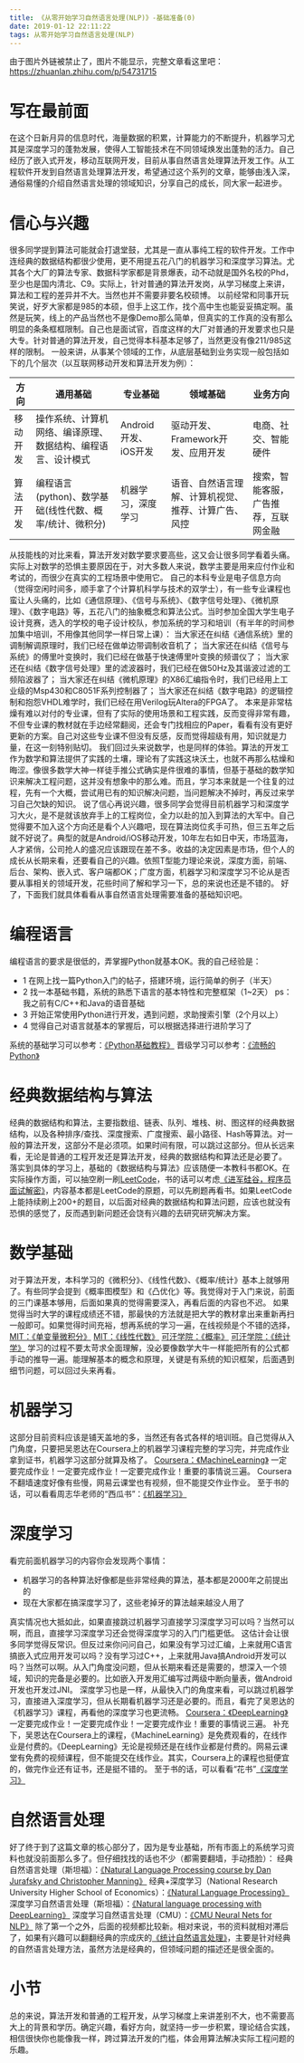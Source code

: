 ```yaml
---
title: 《从零开始学习自然语言处理(NLP)》-基础准备(0)
date: 2019-01-12 22:11:22
tags: 从零开始学习自然语言处理(NLP)
---
```

由于图片外链被禁止了，图片不能显示，完整文章看这里吧：<https://zhuanlan.zhihu.com/p/54731715>

# 写在最前面
在这个日新月异的信息时代，海量数据的积累，计算能力的不断提升，机器学习尤其是深度学习的蓬勃发展，使得人工智能技术在不同领域焕发出蓬勃的活力。自己经历了嵌入式开发，移动互联网开发，目前从事自然语言处理算法开发工作。从工程软件开发到自然语言处理算法开发，希望通过这个系列的文章，能够由浅入深，通俗易懂的介绍自然语言处理的领域知识，分享自己的成长，同大家一起进步。
# 信心与兴趣
很多同学提到算法可能就会打退堂鼓，尤其是一直从事纯工程的软件开发。工作中连经典的数据结构都很少使用，更不用提五花八门的机器学习和深度学习算法。尤其各个大厂的算法专家、数据科学家都是背景爆表，动不动就是国外名校的Phd，至少也是国内清北、C9。实际上，针对普通的算法开发岗，从学习梯度上来讲，算法和工程的差异并不大。当然也并不需要非要名校硕博。
以前经常和同事开玩笑说，好歹大家都是985的本硕，但手上这工作，找个高中生也能妥妥搞定啊。虽然是玩笑，线上的产品当然也不是像Demo那么简单，但真实的工作真的没有那么明显的条条框框限制。自己也是面试官，百度这样的大厂对普通的开发要求也只是大专。针对普通的算法开发，自己觉得本科基本足够了，当然更没有像211/985这样的限制。
一般来讲，从事某个领域的工作，从底层基础到业务实现一般包括如下的几个层次（以互联网移动开发和算法开发为例）：

|方向|通用基础|专业基础|领域基础|业务方向|
|------|------|------|------|------|
|移动开发|操作系统、计算机网络、编译原理、数据结构、编程语言、设计模式|Android开发、iOS开发|驱动开发、Framework开发、应用开发|电商、社交、智能硬件|
|算法开发|编程语言(python)、数学基础(线性代数、概率/统计、微积分)|机器学习，深度学习|语音、自然语言理解、计算机视觉、推荐、计算广告、风控|搜索，智能客服，广告推荐，互联网金融|

从技能栈的对比来看，算法开发对数学要求要高些，这又会让很多同学看着头痛。实际上对数学的恐惧主要原因在于，对大多数人来说，数学主要是用来应付作业和考试的，而很少在真实的工程场景中使用它。
自己的本科专业是电子信息方向（觉得空闲时间多，顺手拿了个计算机科学与技术的双学士），有一些专业课程也蛮让人头痛的，比如《通信原理》、《信号与系统》、《数字信号处理》、《微机原理》、《数字电路》等，五花八门的抽象概念和算法公式。当时参加全国大学生电子设计竞赛，选入的学校的电子设计校队，参加系统的学习和培训（有半年的时间参加集中培训，不用像其他同学一样日常上课）：
当大家还在纠结《通信系统》里的调制解调原理时，我们已经在做单边带调制收音机了；
当大家还在纠结《信号与系统》的傅里叶变换时，我们已经在做基于快速傅里叶变换的频谱仪了；
当大家还在纠结《数字信号处理》里的滤波器时，我们已经在做50Hz及其谐波过滤的工频陷波器了；
当大家还在纠结《微机原理》的X86汇编指令时，我们已经用上工业级的Msp430和C8051F系列控制器了；
当大家还在纠结《数字电路》的逻辑控制和抱怨VHDL难学时，我们已经在用Verilog玩Altera的FPGA了。
本来是非常枯燥有难以对付的专业课，但有了实际的使用场景和工程实践，反而变得非常有趣，不但专业课的教材就在手边经常翻阅，还会专门找相应的Paper，看看有没有更好更新的方案。自己对这些专业课不但没有反感，反而觉得超级有用，知识就是力量，在这一刻特别贴切。
我们回过头来说数学，也是同样的体验。算法的开发工作为数学和算法提供了实践的土壤，理论有了实践这块沃土，也就不再那么枯燥和晦涩。像很多数学大神一样徒手推公式确实是件很难的事情，但基于基础的数学知识来解决工程问题，这并没有想象中的那么难。而且，学习本来就是一个往复的过程，先有一个大概，尝试用已有的知识解决问题，当问题解决不掉时，再反过来学习自己欠缺的知识。
说了信心再说兴趣，很多同学会觉得目前机器学习和深度学习大火，是不是就该放弃手上的工程岗位，全力以赴的加入到算法的大军中。自己觉得要不加入这个方向还是看个人兴趣吧，现在算法岗位炙手可热，但三五年之后就不好说了。典型的就是Android/iOS移动开发，10年左右如日中天，市场蓝海，人才紧俏，公司抢人的盛况应该跟现在差不多。收益的决定因素是市场，但个人的成长从长期来看，还要看自己的兴趣。依照T型能力理论来说，深度方面，前端、后台、架构、嵌入式、客户端都OK；广度方面，机器学习和深度学习不论从是否要从事相关的领域开发，花些时间了解和学习一下，总的来说也还是不错的。
好了，下面我们就具体看看从事自然语言处理需要准备的基础知识吧。
# 编程语言
编程语言的要求是很低的，弄掌握Python就基本OK。我的自己经验是：
* 1 在网上找一篇Python入门的帖子，搭建环境，运行简单的例子（半天）
* 2 找一本基础书籍，系统的熟悉下语言的基本特性和完整框架（1~2天）
ps：我之前有C/C++和Java的语音基础
* 3 开始正常使用Python进行开发，遇到问题，求助搜索引擎（2个月以上）
* 4 觉得自己对语言就基本的掌握后，可以根据选择进行进阶学习了

系统的基础学习可以参考：[《Python基础教程》](https://item.jd.com/12279949.html)
晋级学习可以参考：[《流畅的Python》](https://item.jd.com/12186192.html)
# 经典数据结构与算法
经典的数据结构和算法，主要指数组、链表、队列、堆栈、树、图这样的经典数据结构，以及各种排序/查找、深度搜索、广度搜索、最小路径、Hash等算法。对一般的算法开发，这部分不是必须项。如果时间有限，可以跳过这部分。但从长远来看，无论是普通的工程开发还是算法开发，经典的数据结构和算法还是必要了。
落实到具体的学习上，基础的《数据结构与算法》应该随便一本教科书都OK。在实际操作方面，可以抽空刷一刷[LeetCode](https://leetcode.com/)，书的话可以考虑[《进军硅谷，程序员面试解密》](https://item.jd.com/39977813000.html)，内容基本都是LeetCode的原题，可以先刷题再看书。如果LeetCode上能持续刷上200+的题目，以后面对经典的数据结构和算法问题，应该也就没有恐惧的感觉了，反而遇到新问题还会饶有兴趣的去研究研究解决方案。
# 数学基础
对于算法开发，本科学习的《微积分》、《线性代数》、《概率/统计》基本上就够用了。有些同学会提到《概率图模型》和《凸优化》等。我觉得对于入门来说，前面的三门课基本够用，后面如果真的觉得需要深入，再看后面的内容也不迟。
如果觉得当时大学的课程成绩还不错，那最快的方法就是把大学的教材拿出来重新再扫一般即可。如果觉得时间充裕，想再系统的学习一遍，在线视频是个不错的选择，
[MIT：《单变量微积分》](http://open.163.com/special/sp/singlevariablecalculus.html)
[MIT：《线性代数》](http://open.163.com/special/opencourse/daishu.html)
[可汗学院：《概率》](http://open.163.com/special/Khan/probability.html)
[可汗学院：《统计学》](http://open.163.com/special/Khan/khstatistics.html)
学习的过程不要太苛求全面理解，没必要像数学大牛一样能把所有的公式都手动的推导一遍。能理解基本的概念和原理，关键是有系统的知识框架，后面遇到细节问题，可以回过头来再看。
# 机器学习
这部分目前资料应该是铺天盖地的多，当然还有各式各样的培训班。自己觉得从入门角度，只要把吴恩达在Coursera上的机器学习课程完整的学习完，并完成作业拿到证书，机器学习这部分就算及格了。
[Coursera：《MachineLearning》](https://www.coursera.org/learn/machine-learning)
一定要完成作业！一定要完成作业！一定要完成作业！重要的事情说三遍。
Coursera不翻墙速度好像有些慢，网易云课堂也有视频，但不能提交作业作业。
至于书的话，可以看看周志华老师的“西瓜书”：[《机器学习》](https://item.jd.com/11867803.html)
# 深度学习
看完前面机器学习的内容你会发现两个事情：
* 机器学习的各种算法好像都是些非常经典的算法，基本都是2000年之前提出的
* 现在大家都在搞深度学习了，这些老掉牙的算法越来越没人用了

真实情况也大抵如此，如果直接跳过机器学习直接学习深度学习可以吗？当然可以啊，而且，直接学习深度学习还会觉得深度学习的入门门槛更低。
这估计会让很多同学觉得反常识。但反过来你问问自己，如果没有学习过汇编，上来就用C语言搞嵌入式应用开发可以吗？没有学习过C++，上来就用Java搞Android开发可以吗？当然可以啊。从入门角度没问题，但从长期来看还是需要的，想深入一个领域，知识的完备是必要的。比如嵌入开发用汇编写过两级中断向量表，做Android开发也开发过JNI。
深度学习也是一样，从最快入门的角度来看，可以跳过机器学习，直接进入深度学习，但从长期看机器学习还是必要的。而且，看完了吴恩达的《机器学习》课程，再看他的深度学习也更流畅。
[Coursera：《DeepLearning》](https://mooc.study.163.com/smartSpec/detail/1001319001.htm)
一定要完成作业！一定要完成作业！一定要完成作业！重要的事情说三遍。
补充下，吴恩达在Coursera上的课程，《MachineLearning》是免费观看的，在线作业是付费的。《DeepLearning》无论是视频还是在线作业都是付费的。网易云课堂有免费的视频课程，但不能提交在线作业。其实，Coursera上的课程也挺便宜的，做完作业还有证书，还是挺不错的。
至于书的话，可以看看“花书”[《深度学习》](https://item.jd.com/12128543.html)
# 自然语言处理
好了终于到了这篇文章的核心部分了，因为是专业基础，所有市面上的系统学习资料也就没前面那么多了。但仔细找找的话也不少（都需要翻墙，手动捂脸）：
经典自然语言处理（斯坦福）：[《Natural Language Processing course by Dan Jurafsky and Christopher Manning》](https://www.youtube.com/playlist?list=PLQiyVNMpDLKnZYBTUOlSI9mi9wAErFtFm)
经典+深度学习（National Research University Higher School of Economics）：[《Natural Language Processing》](https://www.coursera.org/learn/language-processing)
深度学习自然语言处理（斯坦福）：[《Natural language processing with DeepLearning》](https://www.youtube.com/playlist?list=PL3FW7Lu3i5Jsnh1rnUwq_TcylNr7EkRe6)
深度学习自然语言处理（CMU）：[《CMU Neural Nets for NLP》](https://www.youtube.com/playlist?list=PL8PYTP1V4I8Ba7-rY4FoB4-jfuJ7VDKEE)
除了第一个之外，后面的视频都比较新。相对来说，书的资料就相对滞后了，如果有兴趣可以翻翻经典的宗成庆的[《统计自然语言处理》](https://item.jd.com/1040675628.html)，主要是针对经典的自然语言处理方法，虽然方法是经典的，但领域问题的描述还是很全面的。
# 小节
总的来说，算法开发和普通的工程开发，从学习梯度上来讲差别不大，也不需要高大上的背景和学历。确定兴趣，看好方向，就坚持一步一步积累，理论结合实践，相信很快你也能像我一样，跨过算法开发的门槛，体会用算法解决实际工程问题的乐趣。